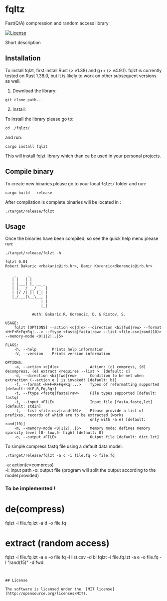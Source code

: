 # fqltz
Fast(Q/A) compression and random access library

[![License](https://img.shields.io/badge/license-MIT-blue.svg)](https://github.com/RobertBakaric/susq-rust/blob/master/LICENSE)

Short description

## Installation

To install fqlzt, first install Rust (> v1.38) and g++ (> v4.9.1). fqlzt is currently tested on Rust 1.38.0, but it is likely to work on other subsequent versions as well.

1. Download the library:

```
git clone path...
```
2. Install:

To install the library please go to:
```
cd ./fqlzt/
```
and run:

```
cargo install fqlzt
```

This will install fqlzt library which than ca be used in your personal projects.


## Compile binary

To create new binaries please go to your local `fqlzt/` folder and  run:

```
cargo build --release

```

After compilation is complete binaries will be located in :

```
./target/release/fqlzt
```

## Usage

Once the binaries have been compiled, so see the quick
help menu please run:

```
./target/release/fqlzt -h

fqlzt 0.01
Robert Bakaric <rbakaric@irb.hr>, Damir Korencic<dkorencic@irb.hr>

    _     _      				
   | |   | |       			
   | |___| |_ __ _ 			
   | |_  / __/ _` |			
   | |/ /| || (_| |			
   |_/___|\__\__, |			
                | |			
                |_|			

            Auth: Bakaric R. Korencic, D. & Ristov, S.

USAGE:
    fqlzt [OPTIONS] --action <c|d|e> --direction <bi|fwd|rew> --format <H+F+R+Fq+Rq|...> --ftype <fastq|fasta|raw> --list <file.csv|rand(10)> --memory-mode <0|1|2|..|5>

FLAGS:
    -h, --help       Prints help information
    -V, --version    Prints version information

OPTIONS:
    -a, --action <c|d|e>              Action: (c) compress, (d) decompress, (e) extract <requires --list >  [default: c]
    -d, --direction <bi|fwd|rew>      Condition to be met when extraction (--action e ) is invoked! [default: bi]
    -f, --format <H+F+R+Fq+Rq|...>    Types of reformatting supported [default: H(F,R,Fq,Rq)]
    -t, --ftype <fastq|fasta|raw>     File types supported [default: fastq]
    -i, --input <FILE>                Input file [fasta,fastq,lzt] [default: stdin]
    -l, --list <file.csv|rand(10)>    Please provide a list of prefixes, records of which are to be extracted (works
                                      only with -a e) [default: rand(10)]
    -m, --memory-mode <0|1|2|..|5>    Memory mode: defines memory sparsity level [0- low,5- high] [default: 0]
    -o, --output <FILE>               Output file [default: dict.lzt]

```

To simple compress fastq file using a default data model:

```
./target/release/fqlzt -a c -i file.fq -o file.fq
```

 -a: action(c=compress)  
 -i: input path
 -o: output file (program will split the output according to the model provided)

### To be implemented !

# de(compress)
  fqlzt -i file.fq.lzt -a d -o file.fq

# extract (random access)
  fqlzt -i file.fq.lzt -a e -o file.fq -l list.csv -d bi
  fqlzt -i file.fq.lzt -a e -o file.fq -l "rand(15)" -d fwd


```


## License

The software is licensed under the  [MIT license](http://opensource.org/licenses/MIT).
